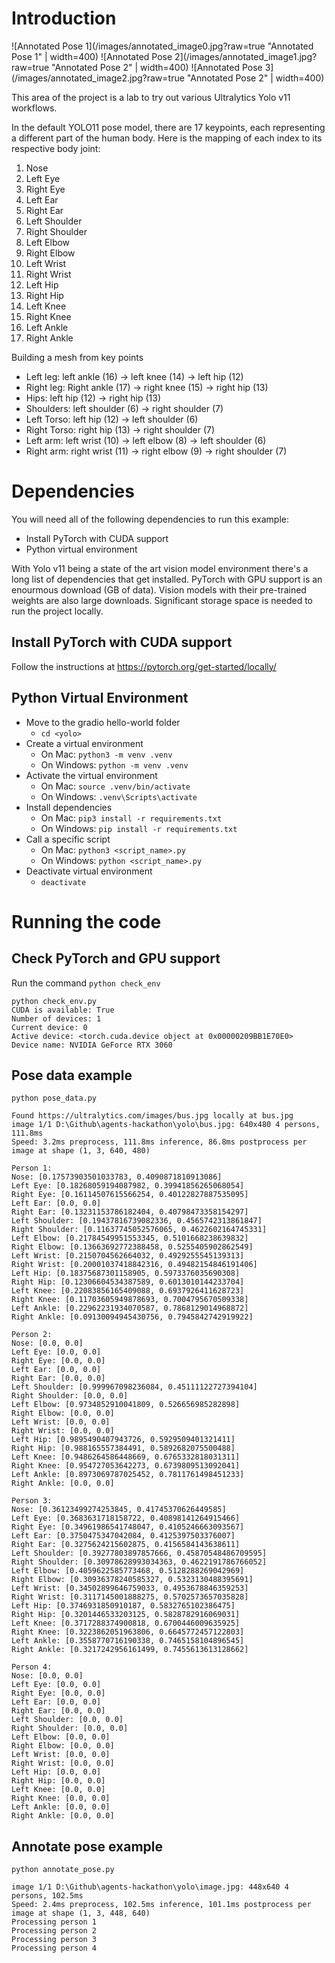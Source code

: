 # Introduction

![Annotated Pose 1](/images/annotated_image0.jpg?raw=true "Annotated Pose 1" | width=400)
![Annotated Pose 2](/images/annotated_image1.jpg?raw=true "Annotated Pose 2" | width=400)
![Annotated Pose 3](/images/annotated_image2.jpg?raw=true "Annotated Pose 2" | width=400)

This area of the project is a lab to try out various Ultralytics Yolo v11 workflows.

In the default YOLO11 pose model, there are 17 keypoints, each representing a different part of the human body. Here is the mapping of each index to its respective body joint:

 1. Nose
 2. Left Eye
 3. Right Eye
 4. Left Ear
 5. Right Ear
 6. Left Shoulder
 7. Right Shoulder
 8. Left Elbow
 9. Right Elbow
 10. Left Wrist
 11. Right Wrist
 12. Left Hip
 13. Right Hip
 14. Left Knee
 15. Right Knee
 16. Left Ankle
 17. Right Ankle

 Building a mesh from key points
 - Left leg: left ankle (16) -> left knee (14) -> left hip (12)
 - Right leg: Right ankle (17) -> right knee (15) -> right hip (13)
 - Hips: left hip (12) -> right hip (13)
 - Shoulders: left shoulder (6) -> right shoulder (7)
 - Left Torso: left hip (12) -> left shoulder (6)
 - Right Torso: right hip (13) -> right shoulder (7)
 - Left arm: left wrist (10) -> left elbow (8) -> left shoulder (6)
 - Right arm: right wrist (11) -> right elbow (9) -> right shoulder (7)

# Dependencies

You will need all of the following dependencies to run this example:

 - Install PyTorch with CUDA support
 - Python virtual environment

With Yolo v11 being a state of the art vision model environment there's a long list of dependencies that get installed. PyTorch with GPU support is an enourmous download (GB of data). Vision models with their pre-trained weights are also large downloads. Significant storage space is needed to run the project locally.

## Install PyTorch with CUDA support

Follow the instructions at https://pytorch.org/get-started/locally/

## Python Virtual Environment

 - Move to the gradio hello-world folder
   - `cd <yolo>`
 - Create a virtual environment
   - On Mac: `python3 -m venv .venv`
   - On Windows: `python -m venv .venv`
 - Activate the virtual environment
   - On Mac: `source .venv/bin/activate`
   - On Windows: `.venv\Scripts\activate`
 - Install dependencies
   - On Mac: `pip3 install -r requirements.txt`
   - On Windows: `pip install -r requirements.txt`
 - Call a specific script
   - On Mac: `python3 <script_name>.py`
   - On Windows: `python <script_name>.py`
 - Deactivate virtual environment
   - `deactivate`

# Running the code

## Check PyTorch and GPU support

Run the command `python check_env`

```
python check_env.py
CUDA is available: True
Number of devices: 1
Current device: 0
Active device: <torch.cuda.device object at 0x00000209BB1E70E0>
Device name: NVIDIA GeForce RTX 3060
```

## Pose data example

```
python pose_data.py

Found https://ultralytics.com/images/bus.jpg locally at bus.jpg
image 1/1 D:\Github\agents-hackathon\yolo\bus.jpg: 640x480 4 persons, 111.8ms
Speed: 3.2ms preprocess, 111.8ms inference, 86.8ms postprocess per image at shape (1, 3, 640, 480)

Person 1:
Nose: [0.17573903501033783, 0.4090871810913086]
Left Eye: [0.18268059194087982, 0.39941856265068054]
Right Eye: [0.16114507615566254, 0.40122827887535095]
Left Ear: [0.0, 0.0]
Right Ear: [0.13231153786182404, 0.40798473358154297]
Left Shoulder: [0.19437816739082336, 0.4565742313861847]
Right Shoulder: [0.11637745052576065, 0.4622602164745331]
Left Elbow: [0.21784549951553345, 0.5101668238639832]
Right Elbow: [0.13663692772388458, 0.5255405902862549]
Left Wrist: [0.2150704562664032, 0.4929255545139313]
Right Wrist: [0.20001037418842316, 0.49482154846191406]
Left Hip: [0.18375687301158905, 0.5973376035690308]
Right Hip: [0.12306604534387589, 0.6013010144233704]
Left Knee: [0.22083856165409088, 0.6937926411628723]
Right Knee: [0.11703605949878693, 0.7004795670509338]
Left Ankle: [0.22962231934070587, 0.7868129014968872]
Right Ankle: [0.09130094945430756, 0.7945842742919922]

Person 2:
Nose: [0.0, 0.0]
Left Eye: [0.0, 0.0]
Right Eye: [0.0, 0.0]
Left Ear: [0.0, 0.0]
Right Ear: [0.0, 0.0]
Left Shoulder: [0.999967098236084, 0.45111122727394104]
Right Shoulder: [0.0, 0.0]
Left Elbow: [0.9734852910041809, 0.526656985282898]
Right Elbow: [0.0, 0.0]
Left Wrist: [0.0, 0.0]
Right Wrist: [0.0, 0.0]
Left Hip: [0.9895490407943726, 0.5929509401321411]
Right Hip: [0.988165557384491, 0.5892682075500488]
Left Knee: [0.9486264586448669, 0.6765332818031311]
Right Knee: [0.954727053642273, 0.6739809513092041]
Left Ankle: [0.8973069787025452, 0.7811761498451233]
Right Ankle: [0.0, 0.0]

Person 3:
Nose: [0.36123499274253845, 0.41745370626449585]
Left Eye: [0.3683631718158722, 0.40898141264915466]
Right Eye: [0.34961986541748047, 0.4105246663093567]
Left Ear: [0.3750475347042084, 0.4125397503376007]
Right Ear: [0.3275624215602875, 0.4156584143638611]
Left Shoulder: [0.39277803897857666, 0.45870548486709595]
Right Shoulder: [0.30978628993034363, 0.4622191786766052]
Left Elbow: [0.4059622585773468, 0.5128288269042969]
Right Elbow: [0.30936378240585327, 0.5323130488395691]
Left Wrist: [0.34502899646759033, 0.4953678846359253]
Right Wrist: [0.3117145001888275, 0.5702573657035828]
Left Hip: [0.3746931850910187, 0.5832765102386475]
Right Hip: [0.3201446533203125, 0.5828782916069031]
Left Knee: [0.3717288374900818, 0.6700446009635925]
Right Knee: [0.3223862051963806, 0.6645772457122803]
Left Ankle: [0.3558770716190338, 0.7465158104896545]
Right Ankle: [0.3217242956161499, 0.7455613613128662]

Person 4:
Nose: [0.0, 0.0]
Left Eye: [0.0, 0.0]
Right Eye: [0.0, 0.0]
Left Ear: [0.0, 0.0]
Right Ear: [0.0, 0.0]
Left Shoulder: [0.0, 0.0]
Right Shoulder: [0.0, 0.0]
Left Elbow: [0.0, 0.0]
Right Elbow: [0.0, 0.0]
Left Wrist: [0.0, 0.0]
Right Wrist: [0.0, 0.0]
Left Hip: [0.0, 0.0]
Right Hip: [0.0, 0.0]
Left Knee: [0.0, 0.0]
Right Knee: [0.0, 0.0]
Left Ankle: [0.0, 0.0]
Right Ankle: [0.0, 0.0]
```

## Annotate pose example

```
python annotate_pose.py

image 1/1 D:\Github\agents-hackathon\yolo\image.jpg: 448x640 4 persons, 102.5ms
Speed: 2.4ms preprocess, 102.5ms inference, 101.1ms postprocess per image at shape (1, 3, 448, 640)
Processing person 1
Processing person 2
Processing person 3
Processing person 4
```
